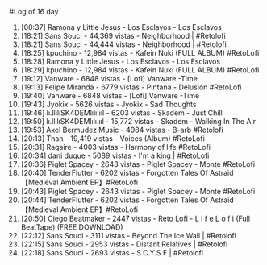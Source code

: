 #Log of 16 day

1. [00:37] Ramona y Little Jesus - Los Esclavos - Los Esclavos
1. [18:21] Sans Souci - 44,369 vistas - Neighborhood | #Retolofi
1. [18:21] Sans Souci - 44,444 vistas - Neighborhood | #Retolofi
1. [18:25] kpuchino - 12,984 vistas - Kafein Nuki (FULL ALBUM) #RetoLofi
1. [18:28] Ramona y Little Jesus - Los Esclavos - Los Esclavos
1. [18:29] kpuchino - 12,984 vistas - Kafein Nuki (FULL ALBUM) #RetoLofi
1. [19:12] Vanware - 6848 vistas - [Lofi] Vanware -Time
1. [19:13] Felipe Miranda - 6779 vistas - Pintana - Delusión #RetoLofi
1. [19:40] Vanware - 6848 vistas - [Lofi] Vanware -Time
1. [19:43] Jyokix - 5626 vistas - Jyokix - Sad Thoughts
1. [19:46] lı.llılıSK4DEMlılı.ııl - 6203 vistas - Skadem - Just Chill
1. [19:50] lı.llılıSK4DEMlılı.ııl - 15,772 vistas - Skadem - Walking In The Air
1. [19:53] Axel Bermudez Music - 4984 vistas - B-arb #Retolofi
1. [20:13] Than - 19,419 vistas - Voices (Album) #RetoLofi
1. [20:31] Ragaire - 4003 vistas - Harmony of life #RetoLofi
1. [20:34] dani duque - 5089 vistas - I'm a king | #RetoLofi
1. [20:36] Piglet Spacey - 2643 vistas - Piglet Spacey - Monte #RetoLofi
1. [20:40] TenderFlutter - 6202 vistas - Forgotten Tales Of Astraid【Medieval Ambient EP】#RetoLofi
1. [20:43] Piglet Spacey - 2643 vistas - Piglet Spacey - Monte #RetoLofi
1. [20:44] TenderFlutter - 6202 vistas - Forgotten Tales Of Astraid【Medieval Ambient EP】#RetoLofi
1. [20:50] Ciego Beatmaker - 2447 vistas - Reto Lofi - L  i  f  e  L  o  f  i (Full BeatTape) (FREE DOWNLOAD)
1. [22:12] Sans Souci - 3111 vistas - Beyond The Ice Wall | #Retolofi
1. [22:15] Sans Souci - 2953 vistas - Distant Relatives | #Retolofi
1. [22:18] Sans Souci - 2693 vistas - S.C.Y.S.F | #Retolofi
